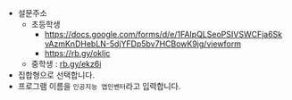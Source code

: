 * 설문주소
  * 초등학생
    * https://docs.google.com/forms/d/e/1FAIpQLSeoPSIVSWCFja6SkvAzmKnDHebLN-5djYFDp5bv7HCBowK9jg/viewform
    * https://rb.gy/okljc
  * 중학생 : [rb.gy/ekz6i](https://rb.gy/ekz6i)
* 집합형으로 선택합니다.
* 프로그램 이름을 ```인공지능 앱인벤터```라고 입력합니다.
